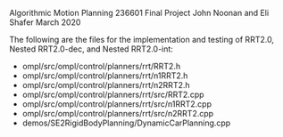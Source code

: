 Algorithmic Motion Planning 236601 Final Project
John Noonan and Eli Shafer
March 2020

The following are the files for the implementation and testing of RRT2.0, Nested RRT2.0-dec, and Nested RRT2.0-int: 

- ompl/src/ompl/control/planners/rrt/RRT2.h
- ompl/src/ompl/control/planners/rrt/n1RRT2.h
- ompl/src/ompl/control/planners/rrt/n2RRT2.h
- ompl/src/ompl/control/planners/rrt/src/RRT2.cpp
- ompl/src/ompl/control/planners/rrt/src/n1RRT2.cpp
- ompl/src/ompl/control/planners/rrt/src/n2RRT2.cpp
- demos/SE2RigidBodyPlanning/DynamicCarPlanning.cpp
